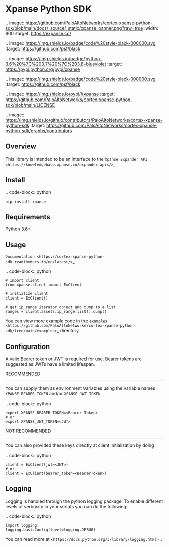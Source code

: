 Xpanse Python SDK
==================
.. image:: https://github.com/PaloAltoNetworks/cortex-xpanse-python-sdk/blob/main/docs/_source/_static/xpanse_banner.png?raw=true
   :width: 800
   :target: https://expanse.co/

.. image:: https://img.shields.io/badge/code%20style-black-000000.svg
   :target: https://github.com/psf/black

.. image:: https://img.shields.io/badge/python-3.6%20%7C%203.7%20%7C%203.8-blueviolet
   :target: https://pypi.python.org/pypi/xpanse

.. image:: https://img.shields.io/badge/code%20style-black-000000.svg
   :target: https://github.com/psf/black

.. image:: https://img.shields.io/pypi/l/xpanse
   :target: https://github.com/PaloAltoNetworks/cortex-xpanse-python-sdk/blob/main/LICENSE

.. image:: https://img.shields.io/github/contributors/PaloAltoNetworks/cortex-xpanse-python-sdk
   :target: https://github.com/PaloAltoNetworks/cortex-xpanse-python-sdk/graphs/contributors

Overview
--------

This library is intended to be an interface to the `Xpanse Expander API <https://knowledgebase.xpanse.co/expander-apis/>`_.

Install
-------
.. code-block:: python

    pip install xpanse

Requirements
------------

Python 3.6+

Usage
-----
`Documentation <https://cortex-xpanse-python-sdk.readthedocs.io/en/latest/>`_

.. code-block:: python

    # Import client
    from xpanse.client import ExClient

    # initialize client
    client = ExClient()

    # get ip_range iterator object and dump to a list
    ranges = client.assets.ip_range.list().dump()

You can view more example code in the `examples <https://github.com/PaloAltoNetworks/cortex-xpanse-python-sdk/tree/main/examples>`_ directory.

Configuration
-------------

A valid Bearer token or JWT is required for use. Bearer tokens are suggested as JWTs have a limited lifespan.

RECOMMENDED
***********
You can supply them as environment variables using the variable names ``XPANSE_BEARER_TOKEN`` and/or ``XPANSE_JWT_TOKEN``.

.. code-block:: python

    export XPANSE_BEARER_TOKEN=<Bearer Token>
    # or
    export XPANSE_JWT_TOKEN=<JWT>


NOT RECOMMENDED
***************
You can also provided these keys directly at client initialization by doing

.. code-block:: python

    client = ExClient(jwt=<JWT>)
    # or
    client = ExClient(bearer_token=<BearerToken>)

Logging
-------
Logging is handled through the python logging package. To enable different levels of verbosity in your scripts you can do the following:

.. code-block:: python

    import logging
    logging.basicConfig(level=logging.DEBUG)

You can read more at `<https://docs.python.org/3/library/logging.html>`_.
